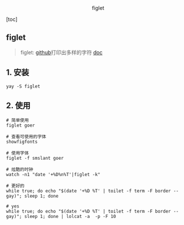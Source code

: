 <center>figlet</center>





[toc]







## figlet

> figlet: [github](https://github.com/cmatsuoka/figlet)打印出多样的字符 [doc](http://www.figlet.org/)







## 1. 安装

```shell
yay -S figlet
```







## 2. 使用

```shell
# 简单使用
figlet goer

# 查看可使用的字体
showfigfonts

# 使用字体
figlet -f smslant goer

# 炫酷的时钟
watch -n1 "date '+%D%n%T'|figlet -k"

# 更好的
while true; do echo "$(date '+%D %T' | toilet -f term -F border --gay)"; sleep 1; done

# yes
while true; do echo "$(date '+%D %T' | toilet -f term -F border --gay)"; sleep 1; done | lolcat -a  -p -F 10
```













